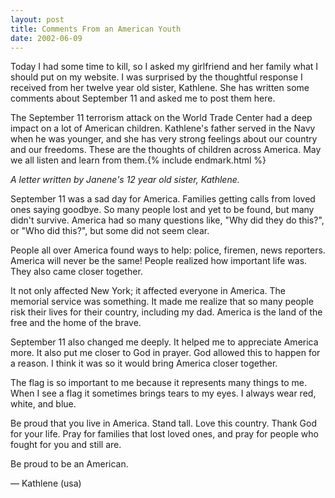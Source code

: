```yaml
---
layout: post
title: Comments From an American Youth
date: 2002-06-09
---
```


Today I had some time to kill, so I asked my girlfriend and her family what I should put on my website. I was surprised by the thoughtful response I received from her twelve year old sister, Kathlene. She has written some comments about September 11 and asked me to post them here.

The September 11 terrorism attack on the World Trade Center had a deep impact on a lot of American children. Kathlene's father served in the Navy when he was younger, and she has very strong feelings about our country and our freedoms. These are the thoughts of children across America. May we all listen and learn from them.{% include endmark.html %}

_A letter written by Janene's 12 year old sister, Kathlene._

September 11 was a sad day for America. Families getting calls from loved ones saying goodbye. So many people lost and yet to be found, but many didn't survive. America had so many questions like, "Why did they do this?", or "Who did this?", but some did not seem clear.

People all over America found ways to help: police, firemen, news reporters. America will never be the same! People realized how important life was. They also came closer together.

It not only affected New York; it affected everyone in America. The memorial service was something. It made me realize that so many people risk their lives for their country, including my dad. America is the land of the free and the home of the brave.

September 11 also changed me deeply. It helped me to appreciate America more. It also put me closer to God in prayer. God allowed this to happen for a reason. I think it was so it would bring America closer together.

The flag is so important to me because it represents many things to me. When I see a flag it sometimes brings tears to my eyes. I always wear red, white, and blue.

Be proud that you live in America. Stand tall. Love this country. Thank God for your life. Pray for families that lost loved ones, and pray for people who fought for you and still are.

Be proud to be an American.

— Kathlene (usa)